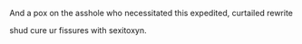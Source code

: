 And a pox on the asshole who necessitated this expedited, curtailed rewrite

shud cure ur fissures with sexitoxyn.
